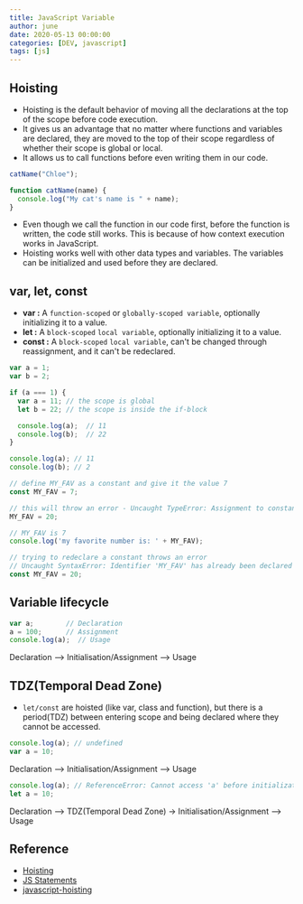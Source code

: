 ```yaml
---
title: JavaScript Variable
author: june
date: 2020-05-13 00:00:00
categories: [DEV, javascript]
tags: [js]
---
```


## Hoisting
- Hoisting is the default behavior of moving all the declarations at the top of the scope before code execution.
- It gives us an advantage that no matter where functions and variables are declared, they are moved to the top of their scope regardless of whether their scope is global or local.
- It allows us to call functions before even writing them in our code.

```js
catName("Chloe");

function catName(name) {
  console.log("My cat's name is " + name);
}
```

- Even though we call the function in our code first, before the function is written, the code still works. This is because of how context execution works in JavaScript.
- Hoisting works well with other data types and variables. The variables can be initialized and used before they are declared.


## var, let, const
- **var :** A `function-scoped` or `globally-scoped variable`, optionally initializing it to a value.  
- **let :**  A `block-scoped` `local variable`, optionally initializing it to a value.
- **const :**  A `block-scoped` `local variable`, can't be changed through reassignment, and it can't be redeclared.

```js
var a = 1;
var b = 2;

if (a === 1) {
  var a = 11; // the scope is global
  let b = 22; // the scope is inside the if-block

  console.log(a);  // 11
  console.log(b);  // 22
} 

console.log(a); // 11
console.log(b); // 2
```
```js
// define MY_FAV as a constant and give it the value 7
const MY_FAV = 7;

// this will throw an error - Uncaught TypeError: Assignment to constant variable.
MY_FAV = 20;

// MY_FAV is 7
console.log('my favorite number is: ' + MY_FAV);

// trying to redeclare a constant throws an error
// Uncaught SyntaxError: Identifier 'MY_FAV' has already been declared
const MY_FAV = 20;
```


## Variable lifecycle
```js
var a;        // Declaration
a = 100;      // Assignment
console.log(a);  // Usage
```
Declaration –> Initialisation/Assignment –> Usage



## TDZ(Temporal Dead Zone)
- `let/const` are hoisted (like var, class and function), but there is a period(TDZ) between entering scope and being declared where they cannot be accessed. 

```js
console.log(a); // undefined
var a = 10;
```
Declaration –> Initialisation/Assignment –> Usage

```js
console.log(a); // ReferenceError: Cannot access 'a' before initialization
let a = 10;
```
Declaration –> TDZ(Temporal Dead Zone) -> Initialisation/Assignment –> Usage

## Reference
- [Hoisting](https://developer.mozilla.org/en-US/docs/Glossary/Hoisting)
- [JS Statements](https://developer.mozilla.org/en-US/docs/Web/JavaScript/Reference/Statements/var)
- [javascript-hoisting](https://www.geeksforgeeks.org/javascript-hoisting/)
